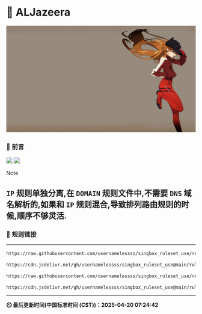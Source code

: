 
# 🧸 ALJazeera
![](https://raw.githubusercontent.com/usernamelessss/picture-bed/main/images/202504042256831.jpg)
### 📣 前言
![](https://shields.io/badge/-移除重复规则-ff69b4) ![](https://shields.io/badge/-IP&nbsp;规则单独存放不与&nbsp;DOMAIN&nbsp;等混合-green)
> [!NOTE]
**`IP` 规则单独分离,在 `DOMAIN` 规则文件中,不需要 `DNS` 域名解析的,如果和 `IP` 规则混合,导致排列路由规则的时候,顺序不够灵活.**
---

###  🔗 规则链接
---

```url
https://raw.githubusercontent.com/usernamelessss/singbox_ruleset_use/refs/heads/main/rule/ALJazeera/ALJazeera_No_IP.json
```

```url
https://cdn.jsdelivr.net/gh/usernamelessss/singbox_ruleset_use@main/rule/ALJazeera/ALJazeera_No_IP.json
```

```url
https://raw.githubusercontent.com/usernamelessss/singbox_ruleset_use/refs/heads/main/rule/ALJazeera/ALJazeera_No_IP.srs
```

```url
https://cdn.jsdelivr.net/gh/usernamelessss/singbox_ruleset_use@main/rule/ALJazeera/ALJazeera_No_IP.srs
```

---
**⏲️ 最后更新时间(中国标准时间 (CST))：2025-04-20 07:24:42**